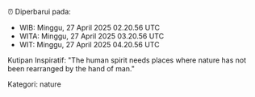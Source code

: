 ⏰ Diperbarui pada:
- WIB: Minggu, 27 April 2025 02.20.56 UTC
- WITA: Minggu, 27 April 2025 03.20.56 UTC
- WIT: Minggu, 27 April 2025 04.20.56 UTC

Kutipan Inspiratif:
"The human spirit needs places where nature has not been rearranged by the hand of man."


Kategori: nature

